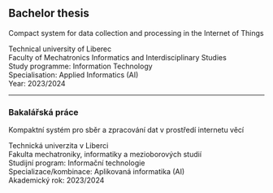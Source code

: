 ## Bachelor thesis

 Compact system for data collection and processing in the Internet of Things

Technical university of Liberec </br>
Faculty of Mechatronics Informatics and Interdisciplinary Studies </br>
Study programme: Information Technology </br>
Specialisation: Applied Informatics (AI) </br>
Year: 2023/2024 </br>

---

### Bakalářská práce

Kompaktní systém pro sběr a zpracování dat v prostředí internetu věcí

Technická univerzita v Liberci </br>
Fakulta mechatroniky, informatiky a mezioborových studií </br>
Studijní program: Informační technologie </br>
Specializace/kombinace: Aplikovaná informatika (AI) </br>
Akademický rok: 2023/2024 </br>

